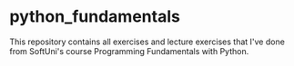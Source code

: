 # python_fundamentals

This repository contains all exercises and lecture exercises that I've done from SoftUni's course Programming Fundamentals with Python.
